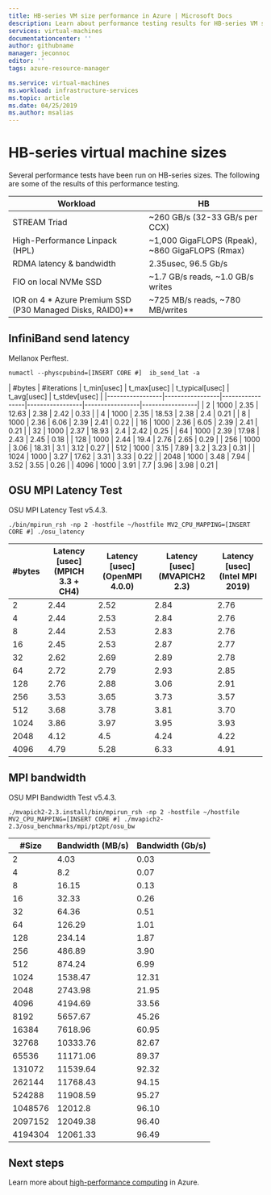 ```yaml
---
title: HB-series VM size performance in Azure | Microsoft Docs
description: Learn about performance testing results for HB-series VM sizes in Azure. 
services: virtual-machines
documentationcenter: ''
author: githubname
manager: jeconnoc
editor: ''
tags: azure-resource-manager

ms.service: virtual-machines
ms.workload: infrastructure-services
ms.topic: article
ms.date: 04/25/2019
ms.author: msalias
---
```



# HB-series virtual machine sizes

Several performance tests have been run on HB-series sizes. The following are some of the results of this performance testing.


| Workload                                        | HB                    |
|-------------------------------------------------|-----------------------|
| STREAM Triad                                    | ~260 GB/s (32-33 GB/s per CCX)  |
| High-Performance Linpack (HPL)                  | ~1,000 GigaFLOPS (Rpeak), ~860 GigaFLOPS (Rmax) |
| RDMA latency & bandwidth                        | 2.35usec, 96.5 Gb/s   |
| FIO on local NVMe SSD                           | ~1.7 GB/s reads, ~1.0 GB/s writes      |  
| IOR on 4 * Azure Premium SSD (P30 Managed Disks, RAID0)**  | ~725 MB/s reads,  ~780 MB/writes   |



## InfiniBand send latency
Mellanox Perftest.

```azure-cli
numactl --physcpubind=[INSERT CORE #]  ib_send_lat -a
```


|  #bytes         | #iterations     | t_min[usec]     | t_max[usec]     | t_typical[usec] | t_avg[usec]     | t_stdev[usec]   |
|-----------------|-----------------|-----------------|-----------------|-----------------|-----------------|
| 2               | 1000            | 2.35            | 12.63           | 2.38            | 2.42            | 0.33            |
| 4               | 1000            | 2.35            | 18.53           | 2.38            | 2.4             | 0.21            |
| 8               | 1000            | 2.36            | 6.06            | 2.39            | 2.41            | 0.22            |
| 16              | 1000            | 2.36            | 6.05            | 2.39            | 2.41            | 0.21            |
| 32              | 1000            | 2.37            | 18.93           | 2.4             | 2.42            | 0.25            |
| 64              | 1000            | 2.39            | 17.98           | 2.43            | 2.45            | 0.18            |
| 128             | 1000            | 2.44            | 19.4            | 2.76            | 2.65            | 0.29            |
| 256             | 1000            | 3.06            | 18.31           | 3.1             | 3.12            | 0.27            |
| 512             | 1000            | 3.15            | 7.89            | 3.2             | 3.23            | 0.31            |
| 1024            | 1000            | 3.27            | 17.62           | 3.31            | 3.33            | 0.22            |
| 2048            | 1000            | 3.48            | 7.94            | 3.52            | 3.55            | 0.26            |
| 4096            | 1000            | 3.91            | 7.7             | 3.96            | 3.98            | 0.21            |


## OSU MPI Latency Test

OSU MPI Latency Test v5.4.3.

```azure-cli
./bin/mpirun_rsh -np 2 -hostfile ~/hostfile MV2_CPU_MAPPING=[INSERT CORE #] ./osu_latency 
```


| #bytes  | Latency [usec] (MPICH 3.3 + CH4) | Latency [usec] (OpenMPI 4.0.0) | Latency [usec] (MVAPICH2 2.3) | Latency [usec] (Intel MPI 2019) |
|------|----------|----------|----------|----------|
| 2    | 2.44     | 2.52     | 2.84     | 2.76     |
| 4    | 2.44     | 2.53     | 2.84     | 2.76     |
| 8    | 2.44     | 2.53     | 2.83     | 2.76     |
| 16   | 2.45     | 2.53     | 2.87     | 2.77     |
| 32   | 2.62     | 2.69     | 2.89     | 2.78     |
| 64   | 2.72     | 2.79     | 2.93     | 2.85     |
| 128  | 2.76     | 2.88     | 3.06     | 2.91     |
| 256  | 3.53     | 3.65     | 3.73     | 3.57     |
| 512  | 3.68     | 3.78     | 3.81     | 3.70     |
| 1024 | 3.86     | 3.97     | 3.95     | 3.93     |
| 2048 | 4.12     | 4.5      | 4.24     | 4.22     |
| 4096 | 4.79     | 5.28     | 6.33     | 4.91     |


## MPI bandwidth

OSU MPI Bandwidth Test v5.4.3.

```azure-cli
./mvapich2-2.3.install/bin/mpirun_rsh -np 2 -hostfile ~/hostfile MV2_CPU_MAPPING=[INSERT CORE #] ./mvapich2-2.3/osu_benchmarks/mpi/pt2pt/osu_bw
```

| #Size            | Bandwidth (MB/s) | Bandwidth (Gb/s) |
|------------------|------------------|------------------|
| 2                | 4.03             | 0.03             |
| 4                | 8.2              | 0.07             |
| 8                | 16.15            | 0.13             |
| 16               | 32.33            | 0.26             |
| 32               | 64.36            | 0.51             |
| 64               | 126.29           | 1.01             |
| 128              | 234.14           | 1.87             |
| 256              | 486.89           | 3.90             |
| 512              | 874.24           | 6.99             |
| 1024             | 1538.47          | 12.31            |
| 2048             | 2743.98          | 21.95            |
| 4096             | 4194.69          | 33.56            |
| 8192             | 5657.67          | 45.26            |
| 16384            | 7618.96          | 60.95            |
| 32768            | 10333.76         | 82.67            |
| 65536            | 11171.06         | 89.37            |
| 131072           | 11539.64         | 92.32            |
| 262144           | 11768.43         | 94.15            |
| 524288           | 11908.59         | 95.27            |
| 1048576          | 12012.8          | 96.10            |
| 2097152          | 12049.38         | 96.40            |
| 4194304          | 12061.33         | 96.49            |


## Next steps

Learn more about [high-performance computing](https://docs.microsoft.com/azure/architecture/topics/high-performance-computing/) in Azure.





